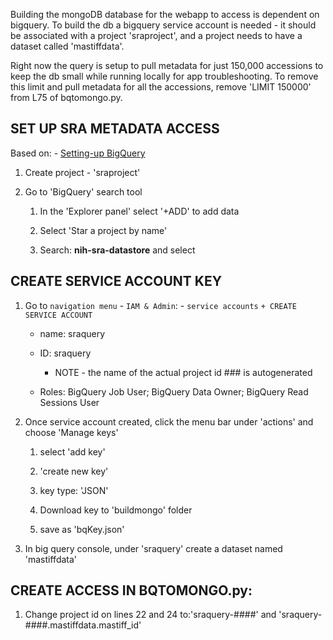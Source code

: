 Building the mongoDB database for the webapp to access is dependent on bigquery. To build the db a bigquery service account is needed - it should be associated with a project 'sraproject', and a project needs to have a dataset called 'mastiffdata'.

Right now the query is setup to pull metadata for just 150,000 accessions to keep the db small while running locally for app troubleshooting. To remove this limit and pull metadata for all the accessions, remove 'LIMIT 150000' from L75 of bqtomongo.py.

## SET UP SRA METADATA ACCESS

Based on: - [Setting-up BigQuery](https://www.ncbi.nlm.nih.gov/sra/docs/sra-bigquery/)

1. Create project - 'sraproject'

2. Go to 'BigQuery' search tool

   1. In the 'Explorer panel' select '+ADD' to add data

   2. Select 'Star a project by name'

   3. Search: **nih-sra-datastore** and select

## CREATE SERVICE ACCOUNT KEY

1. Go to `navigation menu` - `IAM & Admin`: - `service accounts` `+ CREATE SERVICE ACCOUNT`

   - name: sraquery

   - ID: sraquery

     - NOTE - the name of the actual project id ### is autogenerated

   - Roles: BigQuery Job User; BigQuery Data Owner; BigQuery Read Sessions User

2. Once service account created, click the menu bar under 'actions' and choose 'Manage keys'

   1. select 'add key'

   2. 'create new key'

   3. key type: 'JSON'

   4. Download key to 'buildmongo' folder

   5. save as 'bqKey.json'

3. In big query console, under 'sraquery' create a dataset named 'mastiffdata'

## CREATE ACCESS IN BQTOMONGO.py:

1. Change project id on lines 22 and 24 to:'sraquery-####' and 'sraquery-####.mastiffdata.mastiff_id'

